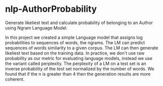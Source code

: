 # nlp-AuthorProbability
Generate likeliest text and calculate probability of belonging to an Author using Ngram Language Model.

In this project we created a simple Language model that assigns log probabilities to sequences of words, the ngrams.
The LM can predict sequences of words similarity to a given corpus. The LM can then generate likeliest text based on the training data. 
In practice, we don't use raw probability as our metric for evaluating language models, instead we use the variant called perplexity. The perplexity of a LM on a test set is an inverse probability of the test set normalized by the number of words.
We found that if the n is greater than 4 then the generation results are more coherent. 

